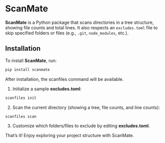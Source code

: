# ScanMate

**ScanMate** is a Python package that scans directories in a tree structure, showing file counts and total lines. It also respects an `excludes.toml` file to skip specified folders or files (e.g., `.git`, `node_modules`, etc.).

## Installation

To install **ScanMate**, run:

```bash
pip install scanmate
```

After installation, the scanfiles command will be available.

1. Initialize a sample **excludes.toml**:

```bash
scanfiles init
```

2. Scan the current directory (showing a tree, file counts, and line counts):

```bash
scanfiles scan
```

3. Customize which folders/files to exclude by editing **excludes.toml**.

That’s it! Enjoy exploring your project structure with ScanMate.
